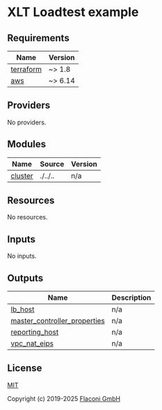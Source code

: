 # XLT Loadtest example

<!-- BEGINNING OF PRE-COMMIT-TERRAFORM DOCS HOOK -->
## Requirements

| Name | Version |
|------|---------|
| <a name="requirement_terraform"></a> [terraform](#requirement\_terraform) | ~> 1.8 |
| <a name="requirement_aws"></a> [aws](#requirement\_aws) | ~> 6.14 |

## Providers

No providers.

## Modules

| Name | Source | Version |
|------|--------|---------|
| <a name="module_cluster"></a> [cluster](#module\_cluster) | ./../.. | n/a |

## Resources

No resources.

## Inputs

No inputs.

## Outputs

| Name | Description |
|------|-------------|
| <a name="output_lb_host"></a> [lb\_host](#output\_lb\_host) | n/a |
| <a name="output_master_controller_properties"></a> [master\_controller\_properties](#output\_master\_controller\_properties) | n/a |
| <a name="output_reporting_host"></a> [reporting\_host](#output\_reporting\_host) | n/a |
| <a name="output_vpc_nat_eips"></a> [vpc\_nat\_eips](#output\_vpc\_nat\_eips) | n/a |

<!-- END OF PRE-COMMIT-TERRAFORM DOCS HOOK -->


## License

[MIT](LICENSE)

Copyright (c) 2019-2025 [Flaconi GmbH](https://github.com/Flaconi)
